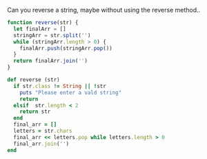 Can you reverse a string, maybe without using the reverse method..

```javascript
function reverse(str) {
  let finalArr = []
  stringArr = str.split('')
  while (stringArr.length > 0) {
    finalArr.push(stringArr.pop())
  }
  return finalArr.join('')
}
```

```ruby
def reverse (str)
  if str.class != String || !str
    puts "Please enter a vald string"
    return
  elsif  str.length < 2
    return str
  end
  final_arr = []
  letters = str.chars
  final_arr << letters.pop while letters.length > 0
  final_arr.join('')
end
